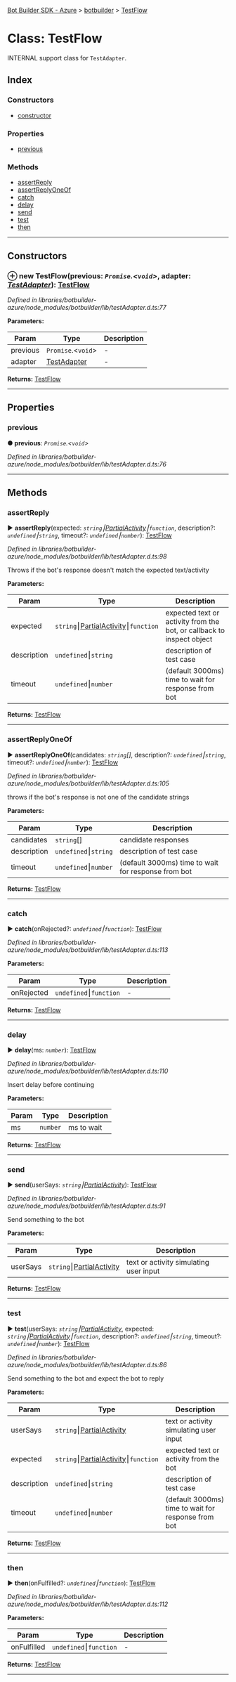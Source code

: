 [Bot Builder SDK - Azure](../README.md) > [botbuilder](../modules/botbuilder.md) > [TestFlow](../classes/botbuilder.testflow.md)



# Class: TestFlow


INTERNAL support class for `TestAdapter`.

## Index

### Constructors

* [constructor](botbuilder.testflow.md#constructor)


### Properties

* [previous](botbuilder.testflow.md#previous)


### Methods

* [assertReply](botbuilder.testflow.md#assertreply)
* [assertReplyOneOf](botbuilder.testflow.md#assertreplyoneof)
* [catch](botbuilder.testflow.md#catch)
* [delay](botbuilder.testflow.md#delay)
* [send](botbuilder.testflow.md#send)
* [test](botbuilder.testflow.md#test)
* [then](botbuilder.testflow.md#then)



---
## Constructors
<a id="constructor"></a>


### ⊕ **new TestFlow**(previous: *`Promise`.<`void`>*, adapter: *[TestAdapter](botbuilder.testadapter.md)*): [TestFlow](botbuilder.testflow.md)


*Defined in libraries/botbuilder-azure/node_modules/botbuilder/lib/testAdapter.d.ts:77*



**Parameters:**

| Param | Type | Description |
| ------ | ------ | ------ |
| previous | `Promise`.<`void`>   |  - |
| adapter | [TestAdapter](botbuilder.testadapter.md)   |  - |





**Returns:** [TestFlow](botbuilder.testflow.md)

---


## Properties
<a id="previous"></a>

###  previous

**●  previous**:  *`Promise`.<`void`>* 

*Defined in libraries/botbuilder-azure/node_modules/botbuilder/lib/testAdapter.d.ts:76*





___


## Methods
<a id="assertreply"></a>

###  assertReply

► **assertReply**(expected: *`string`⎮[Partial](../interfaces/_node_modules__types_lodash_index_d_._.partial.md)[Activity](../interfaces/botbuilder.activity.md)⎮`function`*, description?: *`undefined`⎮`string`*, timeout?: *`undefined`⎮`number`*): [TestFlow](botbuilder.testflow.md)



*Defined in libraries/botbuilder-azure/node_modules/botbuilder/lib/testAdapter.d.ts:98*



Throws if the bot's response doesn't match the expected text/activity


**Parameters:**

| Param | Type | Description |
| ------ | ------ | ------ |
| expected | `string`⎮[Partial](../interfaces/_node_modules__types_lodash_index_d_._.partial.md)[Activity](../interfaces/botbuilder.activity.md)⎮`function`   |  expected text or activity from the bot, or callback to inspect object |
| description | `undefined`⎮`string`   |  description of test case |
| timeout | `undefined`⎮`number`   |  (default 3000ms) time to wait for response from bot |





**Returns:** [TestFlow](botbuilder.testflow.md)





___

<a id="assertreplyoneof"></a>

###  assertReplyOneOf

► **assertReplyOneOf**(candidates: *`string`[]*, description?: *`undefined`⎮`string`*, timeout?: *`undefined`⎮`number`*): [TestFlow](botbuilder.testflow.md)



*Defined in libraries/botbuilder-azure/node_modules/botbuilder/lib/testAdapter.d.ts:105*



throws if the bot's response is not one of the candidate strings


**Parameters:**

| Param | Type | Description |
| ------ | ------ | ------ |
| candidates | `string`[]   |  candidate responses |
| description | `undefined`⎮`string`   |  description of test case |
| timeout | `undefined`⎮`number`   |  (default 3000ms) time to wait for response from bot |





**Returns:** [TestFlow](botbuilder.testflow.md)





___

<a id="catch"></a>

###  catch

► **catch**(onRejected?: *`undefined`⎮`function`*): [TestFlow](botbuilder.testflow.md)



*Defined in libraries/botbuilder-azure/node_modules/botbuilder/lib/testAdapter.d.ts:113*



**Parameters:**

| Param | Type | Description |
| ------ | ------ | ------ |
| onRejected | `undefined`⎮`function`   |  - |





**Returns:** [TestFlow](botbuilder.testflow.md)





___

<a id="delay"></a>

###  delay

► **delay**(ms: *`number`*): [TestFlow](botbuilder.testflow.md)



*Defined in libraries/botbuilder-azure/node_modules/botbuilder/lib/testAdapter.d.ts:110*



Insert delay before continuing


**Parameters:**

| Param | Type | Description |
| ------ | ------ | ------ |
| ms | `number`   |  ms to wait |





**Returns:** [TestFlow](botbuilder.testflow.md)





___

<a id="send"></a>

###  send

► **send**(userSays: *`string`⎮[Partial](../interfaces/_node_modules__types_lodash_index_d_._.partial.md)[Activity](../interfaces/botbuilder.activity.md)*): [TestFlow](botbuilder.testflow.md)



*Defined in libraries/botbuilder-azure/node_modules/botbuilder/lib/testAdapter.d.ts:91*



Send something to the bot


**Parameters:**

| Param | Type | Description |
| ------ | ------ | ------ |
| userSays | `string`⎮[Partial](../interfaces/_node_modules__types_lodash_index_d_._.partial.md)[Activity](../interfaces/botbuilder.activity.md)   |  text or activity simulating user input |





**Returns:** [TestFlow](botbuilder.testflow.md)





___

<a id="test"></a>

###  test

► **test**(userSays: *`string`⎮[Partial](../interfaces/_node_modules__types_lodash_index_d_._.partial.md)[Activity](../interfaces/botbuilder.activity.md)*, expected: *`string`⎮[Partial](../interfaces/_node_modules__types_lodash_index_d_._.partial.md)[Activity](../interfaces/botbuilder.activity.md)⎮`function`*, description?: *`undefined`⎮`string`*, timeout?: *`undefined`⎮`number`*): [TestFlow](botbuilder.testflow.md)



*Defined in libraries/botbuilder-azure/node_modules/botbuilder/lib/testAdapter.d.ts:86*



Send something to the bot and expect the bot to reply


**Parameters:**

| Param | Type | Description |
| ------ | ------ | ------ |
| userSays | `string`⎮[Partial](../interfaces/_node_modules__types_lodash_index_d_._.partial.md)[Activity](../interfaces/botbuilder.activity.md)   |  text or activity simulating user input |
| expected | `string`⎮[Partial](../interfaces/_node_modules__types_lodash_index_d_._.partial.md)[Activity](../interfaces/botbuilder.activity.md)⎮`function`   |  expected text or activity from the bot |
| description | `undefined`⎮`string`   |  description of test case |
| timeout | `undefined`⎮`number`   |  (default 3000ms) time to wait for response from bot |





**Returns:** [TestFlow](botbuilder.testflow.md)





___

<a id="then"></a>

###  then

► **then**(onFulfilled?: *`undefined`⎮`function`*): [TestFlow](botbuilder.testflow.md)



*Defined in libraries/botbuilder-azure/node_modules/botbuilder/lib/testAdapter.d.ts:112*



**Parameters:**

| Param | Type | Description |
| ------ | ------ | ------ |
| onFulfilled | `undefined`⎮`function`   |  - |





**Returns:** [TestFlow](botbuilder.testflow.md)





___


